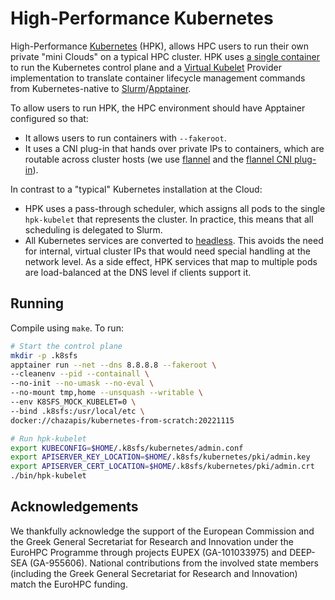 # High-Performance Kubernetes

High-Performance [Kubernetes](https://kubernetes.io/) (HPK), allows HPC users to run their own private "mini Clouds" on a typical HPC cluster. HPK uses [a single container](https://github.com/chazapis/kubernetes-from-scratch) to run the Kubernetes control plane and a [Virtual Kubelet](https://github.com/virtual-kubelet/virtual-kubelet) Provider implementation to translate container lifecycle management commands from Kubernetes-native to [Slurm](https://slurm.schedmd.com/)/[Apptainer](https://github.com/apptainer/apptainer).

To allow users to run HPK, the HPC environment should have Apptainer configured so that:
* It allows users to run containers with `--fakeroot`.
* It uses a CNI plug-in that hands over private IPs to containers, which are routable across cluster hosts (we use [flannel](https://github.com/flannel-io/flannel) and the [flannel CNI plug-in](https://github.com/flannel-io/cni-plugin)).

In contrast to a "typical" Kubernetes installation at the Cloud:
* HPK uses a pass-through scheduler, which assigns all pods to the single `hpk-kubelet` that represents the cluster. In practice, this means that all scheduling is delegated to Slurm.
* All Kubernetes services are converted to [headless](https://kubernetes.io/docs/concepts/services-networking/service/#headless-services). This avoids the need for internal, virtual cluster IPs that would need special handling at the network level. As a side effect, HPK services that map to multiple pods are load-balanced at the DNS level if clients support it.

## Running

Compile using `make`. To run:

```bash
# Start the control plane
mkdir -p .k8sfs
apptainer run --net --dns 8.8.8.8 --fakeroot \
--cleanenv --pid --containall \
--no-init --no-umask --no-eval \
--no-mount tmp,home --unsquash --writable \
--env K8SFS_MOCK_KUBELET=0 \
--bind .k8sfs:/usr/local/etc \
docker://chazapis/kubernetes-from-scratch:20221115

# Run hpk-kubelet
export KUBECONFIG=$HOME/.k8sfs/kubernetes/admin.conf
export APISERVER_KEY_LOCATION=$HOME/.k8sfs/kubernetes/pki/admin.key
export APISERVER_CERT_LOCATION=$HOME/.k8sfs/kubernetes/pki/admin.crt
./bin/hpk-kubelet
```

## Acknowledgements

We thankfully acknowledge the support of the European Commission and the Greek General Secretariat for Research and Innovation under the EuroHPC Programme through projects EUPEX (GA-101033975) and DEEP-SEA (GA-955606). National contributions from the involved state members (including the Greek General Secretariat for Research and Innovation) match the EuroHPC funding.
